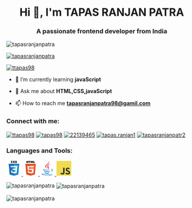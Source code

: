 <h1 align="center">Hi 👋, I'm TAPAS RANJAN PATRA</h1>
<h3 align="center">A passionate frontend developer from India</h3>

<p align="left"> <img src="https://komarev.com/ghpvc/?username=tapasranjanpatra&label=Profile%20views&color=0e75b6&style=flat" alt="tapasranjanpatra" /> </p>

<p align="left"> <a href="https://github.com/ryo-ma/github-profile-trophy"><img src="https://github-profile-trophy.vercel.app/?username=tapasranjanpatra" alt="tapasranjanpatra" /></a> </p>

<p align="left"> <a href="https://twitter.com/ttapas98" target="blank"><img src="https://img.shields.io/twitter/follow/ttapas98?logo=twitter&style=for-the-badge" alt="ttapas98" /></a> </p>

- 🌱 I’m currently learning **javaScript**

- 💬 Ask me about **HTML,CSS,javaScript**

- 📫 How to reach me **tapasranjanpatra98@gamil.com**

<h3 align="left">Connect with me:</h3>
<p align="left">
<a href="https://twitter.com/ttapas98" target="blank"><img align="center" src="https://raw.githubusercontent.com/rahuldkjain/github-profile-readme-generator/master/src/images/icons/Social/twitter.svg" alt="ttapas98" height="30" width="40" /></a>
<a href="https://linkedin.com/in/tapas98" target="blank"><img align="center" src="https://raw.githubusercontent.com/rahuldkjain/github-profile-readme-generator/master/src/images/icons/Social/linked-in-alt.svg" alt="tapas98" height="30" width="40" /></a>
<a href="https://stackoverflow.com/users/22139465" target="blank"><img align="center" src="https://raw.githubusercontent.com/rahuldkjain/github-profile-readme-generator/master/src/images/icons/Social/stack-overflow.svg" alt="22139465" height="30" width="40" /></a>
<a href="https://instagram.com/tapas.ranjan1" target="blank"><img align="center" src="https://raw.githubusercontent.com/rahuldkjain/github-profile-readme-generator/master/src/images/icons/Social/instagram.svg" alt="tapas.ranjan1" height="30" width="40" /></a>
<a href="https://www.hackerrank.com/tapasranjanpatr2" target="blank"><img align="center" src="https://raw.githubusercontent.com/rahuldkjain/github-profile-readme-generator/master/src/images/icons/Social/hackerrank.svg" alt="tapasranjanpatr2" height="30" width="40" /></a>
</p>

<h3 align="left">Languages and Tools:</h3>
<p align="left"> <a href="https://www.w3schools.com/css/" target="_blank" rel="noreferrer"> <img src="https://raw.githubusercontent.com/devicons/devicon/master/icons/css3/css3-original-wordmark.svg" alt="css3" width="40" height="40"/> </a> <a href="https://www.w3.org/html/" target="_blank" rel="noreferrer"> <img src="https://raw.githubusercontent.com/devicons/devicon/master/icons/html5/html5-original-wordmark.svg" alt="html5" width="40" height="40"/> </a> <a href="https://www.java.com" target="_blank" rel="noreferrer"> <img src="https://raw.githubusercontent.com/devicons/devicon/master/icons/java/java-original.svg" alt="java" width="40" height="40"/> </a> <a href="https://developer.mozilla.org/en-US/docs/Web/JavaScript" target="_blank" rel="noreferrer"> <img src="https://raw.githubusercontent.com/devicons/devicon/master/icons/javascript/javascript-original.svg" alt="javascript" width="40" height="40"/> </a> </p>

<p><img align="left" src="https://github-readme-stats.vercel.app/api/top-langs?username=tapasranjanpatra&show_icons=true&locale=en&layout=compact" alt="tapasranjanpatra" /></p>

<p>&nbsp;<img align="center" src="https://github-readme-stats.vercel.app/api?username=tapasranjanpatra&show_icons=true&locale=en" alt="tapasranjanpatra" /></p>

<p><img align="center" src="https://github-readme-streak-stats.herokuapp.com/?user=tapasranjanpatra&" alt="tapasranjanpatra" /></p>
